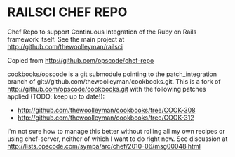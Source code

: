 RAILSCI CHEF REPO
=================

Chef Repo to support Continuous Integration of the Ruby on Rails framework itself.  See the main project at http://github.com/thewoolleyman/railsci

Copied from http://github.com/opscode/chef-repo

cookbooks/opscode is a git submodule pointing to the patch_integration branch of git://github.com/thewoolleyman/cookbooks.git.  This
is a fork of http://github.com/opscode/cookbooks.git with the following patches applied (TODO: keep up to date!):

* http://github.com/thewoolleyman/cookbooks/tree/COOK-308
* http://github.com/thewoolleyman/cookbooks/tree/COOK-312

I'm not sure how to manage this better without rolling all my own recipes or using chef-server, neither of which I want to do right now.  See
discussion at http://lists.opscode.com/sympa/arc/chef/2010-06/msg00048.html
